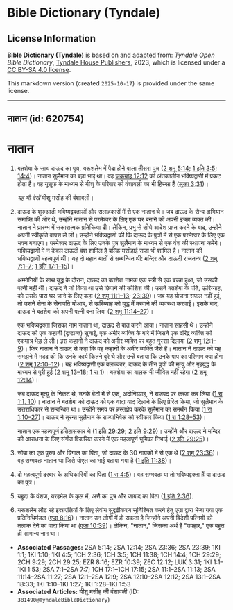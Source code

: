 # Bible Dictionary (Tyndale)

## License Information

**Bible Dictionary (Tyndale)** is based on and adapted from: _Tyndale Open Bible Dictionary_, [Tyndale House Publishers](https://tyndaleopenresources.com/), 2023, which is licensed under a [CC BY-SA 4.0 license](https://creativecommons.org/licenses/by-sa/4.0/legalcode.en).

This markdown version (created `2025-10-17`) is provided under the same license.



--------------------------------

## नातान (id: 620754)

नातान
=====

1. बतशेबा के साथ दाऊद का पुत्र, यरूशलेम में पैदा होने वाला तीसरा पुत्र ([2 शमू 5:14](https://ref.ly/2Sam5:14); [1 इति 3:5](https://ref.ly/1Chr3:5); [14:4](https://ref.ly/1Chr14:4))। नातान सुलैमान का बड़ा भाई था। वह [जकर्याह 12:12](https://ref.ly/Zech12:12) की अंतकालीन भविष्यद्वाणी में प्रकट होता है। वह यूसुफ के माध्यम से यीशु के परिवार की वंशावली का भी हिस्सा हैं ([लूका 3:31](https://ref.ly/Luke3:31))।

    *यह भी देखें* यीशु मसीह की वंशावली।

2. दाऊद के शुरुआती भविष्यद्वक्ताओं और सलाहकारों में से एक नातान थे। जब दाऊद के सैन्य अभियान समाप्ति की ओर थे, उन्होंने नातान से परमेश्वर के लिए एक घर बनाने की अपनी इच्छा व्यक्त की। नातान ने प्रारम्भ में सकारात्मक प्रतिक्रिया दी। लेकिन, प्रभु से सीधे आदेश प्राप्त करने के बाद, उन्होंने अपनी स्वीकृति वापस ले ली। उन्होंने भविष्यद्वाणी की कि दाऊद के पुत्रों में से एक परमेश्वर के लिए एक भवन बनाएगा। परमेश्वर दाऊद के लिए उनके पुत्र सुलैमान के माध्यम से एक वंश की स्थापना करेंगे। भविष्यद्वाणी में न केवल दाऊदी वंश शामिल है बल्कि मसीहाई राजा भी शामिल है। नातान की भविष्यद्वाणी महत्वपूर्ण थी। यह दो महान बातों से सम्बन्धित थी: मन्दिर और दाऊदी राजतन्त्र ([2 शमू 7:1–7](https://ref.ly/2Sam7:1-2Sam7:7); [1 इति 17:1–15](https://ref.ly/1Chr17:1-1Chr17:15))।

    अम्मोनियों के साथ युद्ध के दौरान, दाऊद का बतशेबा नामक एक स्त्री से एक बच्चा हुआ, जो उसकी पत्नी नहीं थीं। दाऊद ने जो किया था उसे छिपाने की कोशिश की। उसने बतशेबा के पति, ऊरिय्याह, को उसके पास घर जाने के लिए कहा ([2 शमू 11:1–13](https://ref.ly/2Sam11:1-2Sam11:13); [23:39](https://ref.ly/2Sam23:39))। जब यह योजना सफल नहीं हुई, तो उसने सेना के सेनापति योआब, से ऊरिय्याह को युद्ध में मरवाने की व्यवस्था करवाई। इसके बाद, दाऊद ने बतशेबा को अपनी पत्नी बना लिया ([2 शमू 11:14–27](https://ref.ly/2Sam11:14-2Sam11:27))।

    एक भविष्यद्वक्ता जिसका नाम नातान था, दाऊद से बात करने आया। नातान साहसी थे। उन्होंने दाऊद को एक कहानी (दृष्टान्त) सुनाई, एक अमीर व्यक्ति के बारे में जिसने एक दरिद्र व्यक्ति की एकमात्र भेड़ ले ली। इस कहानी ने दाऊद को अमीर व्यक्ति पर बहुत गुस्सा दिलाया ([2 शमू 12:1–9](https://ref.ly/2Sam12:1-2Sam12:9))। फिर नातान ने दाऊद से कहा कि वह कहानी के अमीर व्यक्ति जैसे हैं। नातान ने दाऊद को यह समझने में मदद की कि उनके कार्य कितने बुरे थे और उन्हें बताया कि उनके पाप का परिणाम क्या होगा ([2 शमू 12:10–12](https://ref.ly/2Sam12:10-2Sam12:12))। यह भविष्यद्वाणी एक बलात्कार, दाऊद के तीन पुत्रों की मृत्यु और गृहयुद्ध के माध्यम से पूरी हुई ([2 शमू 13–18](https://ref.ly/2Sam13:1-2Sam18:33); [1 रा 1](https://ref.ly/1Kgs1:1-1Kgs1:53))। बतशेबा का बालक भी जीवित नहीं रहेगा ([2 शमू 12:14](https://ref.ly/2Sam12:14))।

    जब दाऊद मृत्यु के निकट थे, उनके बेटों में से एक, अदोनिय्याह, ने राजपद पर कब्जा कर लिया ([1 रा 1:1, 10](https://ref.ly/1Kgs1:1,1Kgs1:10))। नातान ने बतशेबा को दाऊद को एक वादा याद दिलाने के लिए प्रेरित किया, जो सुलैमान के उत्तराधिकार से सम्बन्धित था। उन्होंने समय पर हस्तक्षेप करके सुलैमान का समर्थन किया ([1 रा 1:10–27](https://ref.ly/1Kgs1:10-1Kgs1:27))। दाऊद ने तुरन्त सुलैमान के राज्याभिषेक को स्वीकार किया ([1 रा 1:28–53](https://ref.ly/1Kgs1:28-1Kgs1:53))।

    नातान एक महत्वपूर्ण इतिहासकार थे ([1 इति 29:29](https://ref.ly/1Chr29:29); [2 इति 9:29](https://ref.ly/2Chr9:29))। उन्होंने और दाऊद ने मन्दिर की आराधना के लिए संगीत विकसित करने में एक महत्वपूर्ण भूमिका निभाई ([2 इति 29:25](https://ref.ly/2Chr29:25))।

3. सोबा का एक पुरुष और यिगाल का पिता, जो दाऊद के 30 नायकों में से एक थे ([2 शमू 23:36](https://ref.ly/2Sam23:36))। वह सम्भवतः नातान था जिसे योएल का भाई बताया गया है ([1 इति 11:38](https://ref.ly/1Chr11:38))।
4. दो महत्वपूर्ण दरबार के अधिकारियों का पिता ([1 रा 4:5](https://ref.ly/1Kgs4:5))। वह सम्भवतः या तो भविष्यद्वक्ता हैं या दाऊद का पुत्र।
5. यहूदा के वंशज, यरहमेल के कुल में, अत्तै का पुत्र और जाबाद का पिता ([1 इति 2:36](https://ref.ly/1Chr2:36)).
6. यरूशलेम लौट रहे इस्राएलियों के लिए लेवीय सुदृढ़ीकरण सुनिश्चित करने हेतु एज्रा द्वारा भेजा गया एक प्रतिनिधिमंडल ([एज्रा 8:16](https://ref.ly/Ezra8:16))। नातान उन लोगों में हो सकता है जिन्होंने अपनी विदेशी पत्नियों को तलाक देने का वादा किया था ([एज्रा 10:39](https://ref.ly/Ezra10:39))। लेकिन, "नातान," जिसका अर्थ है "उपहार," एक बहुत ही सामान्य नाम था।

* **Associated Passages:** 2SA 5:14; 2SA 12:14; 2SA 23:36; 2SA 23:39; 1KI 1:1; 1KI 1:10; 1KI 4:5; 1CH 2:36; 1CH 3:5; 1CH 11:38; 1CH 14:4; 1CH 29:29; 2CH 9:29; 2CH 29:25; EZR 8:16; EZR 10:39; ZEC 12:12; LUK 3:31; 1KI 1:1–1KI 1:53; 2SA 7:1–2SA 7:7; 1CH 17:1–1CH 17:15; 2SA 11:1–2SA 11:13; 2SA 11:14–2SA 11:27; 2SA 12:1–2SA 12:9; 2SA 12:10–2SA 12:12; 2SA 13:1–2SA 18:33; 1KI 1:10–1KI 1:27; 1KI 1:28–1KI 1:53
* **Associated Articles:** यीशु मसीह की वंशावली (ID: `381490@TyndaleBibleDictionary`)

